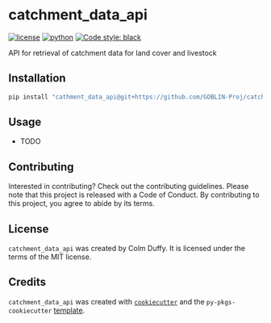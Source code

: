 # catchment_data_api
[![license](https://img.shields.io/badge/License-MIT-red)](https://github.com/GOBLIN-Proj/catchment_data_api/blob/0.1.0/LICENSE)
[![python](https://img.shields.io/badge/python-3.9-blue?logo=python&logoColor=white)](https://github.com/GOBLIN-Proj/catchment_data_api)
[![Code style: black](https://img.shields.io/badge/code%20style-black-000000.svg)](https://github.com/psf/black)

API for retrieval of catchment data for land cover and livestock

## Installation

```bash
pip install "cathment_data_api@git+https://github.com/GOBLIN-Proj/catchment_data_api.git@main" 
```

## Usage

- TODO

## Contributing

Interested in contributing? Check out the contributing guidelines. Please note that this project is released with a Code of Conduct. By contributing to this project, you agree to abide by its terms.

## License

`catchment_data_api` was created by Colm Duffy. It is licensed under the terms of the MIT license.

## Credits

`catchment_data_api` was created with [`cookiecutter`](https://cookiecutter.readthedocs.io/en/latest/) and the `py-pkgs-cookiecutter` [template](https://github.com/py-pkgs/py-pkgs-cookiecutter).
